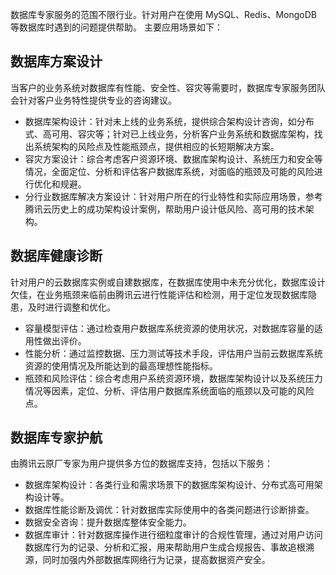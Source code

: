 数据库专家服务的范围不限行业。针对用户在使用 MySQL、Redis、MongoDB 等数据库时遇到的问题提供帮助。
主要应用场景如下：

## 数据库方案设计
当客户的业务系统对数据库有性能、安全性、容灾等需要时，数据库专家服务团队会针对客户业务特性提供专业的咨询建议。
- 数据库架构设计：针对未上线的业务系统，提供综合架构设计咨询，如分布式、高可用、容灾等；针对已上线业务，分析客户业务系统和数据库架构，找出系统架构的风险点及性能瓶颈点，提供相应的长短期解决方案。
- 容灾方案设计：综合考虑客户资源环境、数据库架构设计、系统压力和安全等情况，全面定位、分析和评估客户数据库系统，对面临的瓶颈及可能的风险进行优化和规避。
- 分行业数据库解决方案设计：针对用户所在的行业特性和实际应用场景，参考腾讯云历史上的成功架构设计案例，帮助用户设计低风险、高可用的技术架构。

## 数据库健康诊断
针对用户的云数据库实例或自建数据库，在数据库使用中未充分优化，数据库设计欠佳，在业务瓶颈来临前由腾讯云进行性能评估和检测，用于定位发现数据库隐患，及时进行调整和优化。
- 容量模型评估：通过检查用户数据库系统资源的使用状况，对数据库容量的适用性做出评价。
- 性能分析：通过监控数据、压力测试等技术手段，评估用户当前云数据库系统资源的使用情况及所能达到的最高理想性能指标。
- 瓶颈和风险评估：综合考虑用户系统资源环境，数据库架构设计以及系统压力情况等因素，定位、分析、评估用户数据库系统面临的瓶颈以及可能的风险点。

## 数据库专家护航
由腾讯云原厂专家为用户提供多方位的数据库支持，包括以下服务：
- 数据库架构设计：各类行业和需求场景下的数据库架构设计、分布式高可用架构设计等。
- 数据库性能诊断及调优：针对数据库实际使用中的各类问题进行诊断排查。
- 数据安全咨询：提升数据库整体安全能力。
- 数据库审计：针对数据库操作进行细粒度审计的合规性管理，通过对用户访问数据库行为的记录、分析和汇报，用来帮助用户生成合规报告、事故追根溯源，同时加强内外部数据库网络行为记录，提高数据资产安全。
